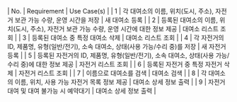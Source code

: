 | No. | Requirement | Use Case(s) |
| 1 | 각 대여소의 이름, 위치(도시, 주소), 자전거 보관 가능 수량, 운영 시간을 저장 | 새 대여소 등록 |
| 2 | 등록된 대여소의 이름, 위치(도시, 주소), 자전거 보관 가능 수량, 운영 시간에 대한 정보 제공 | 대여소 리스트 조회 |
| 3 | 등록된 대여소 중 특정 대여소 삭제 | 대여소 리스트 조회 |
| 4 | 각 자전거의 ID, 제품명, 유형(일반/전기), 소속 대여소, 상태(사용 가능/수리 중)를 저장 | 새 자전거 등록 |
| 5 | 등록된 자전거의 ID, 제품명, 유형(일반/전기), 소속 대여소, 상태(사용 가능/수리 중)에 대한 정보 제공 | 자전거 리스트 조회 |
| 6 | 등록된 자전거 중 특정 자전거 삭제 | 자전거 리스트 조회 |
| 7 | 이름으로 대여소를 검색 | 대여소 검색 |
| 8 | 각 대여소의 이름, 위치, 사용 가능 자전거 목록 정보 제공 | 대여소 상세 정보 출력 |
| 9 | 자전거 대여 및 대여 불가능 시 예약대기 | 대여소 상세 정보 출력 |